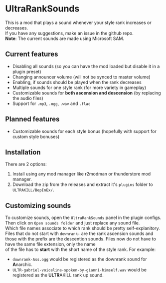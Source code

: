 # UltraRankSounds
This is a mod that plays a sound whenever your style rank increases or decreases.\
If you have any suggestions, make an issue in the github repo.\
**Note**: The current sounds are made using Microsoft SAM.

## Current features
- Disabling all sounds (so you can have the mod loaded but disable it in a plugin preset)
- Changing announcer volume (will not be synced to master volume)
- Enabling, if sounds should be played when the rank decreases
- Multiple sounds for one style rank (for more variety in gameplay)
- Customizable sounds for **both ascension and descension** (by replacing the audio files)
- Support for `.mp3`, `.ogg`, `.wav` and `.flac`

## Planned features
- Customizable sounds for each style bonus (hopefully with support for custom style bonuses)

## Installation
There are 2 options:
1. Install using any mod manager like r2modman or thunderstore mod manager.
2. Download the zip from the releases and extract it's `plugins` folder to `ULTRAKILL/BepInEx/`.

## Customizing sounds
To customize sounds, open the `UltraRankSounds` panel in the plugin configs. \
Then click on `Open sounds folder` and just replace any sound file. \
Which file names associate to which rank should be pretty self-explanitory. \
Files that do not start with `downrank-` are the rank ascension sounds and those with the prefix are the descention sounds.
Files now do not have to have the same file extension, only the name \
of the file has to **start** with the short name of the style rank.
For example:
- `downrank-Ass.ogg` would be registered as the downrank sound for **A**narchic.
- `ULTR-gabriel-voiceline-spoken-by-gianni-himself.wav` would be registered as the **ULTR**AKILL rank up sound.
